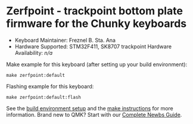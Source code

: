 # Zerfpoint - trackpoint bottom plate firmware for the Chunky keyboards


* Keyboard Maintainer: Freznel B. Sta. Ana
* Hardware Supported: STM32F411, SK8707 trackpoint
 Hardware Availability: *n/a*

Make example for this keyboard (after setting up your build environment):

    make zerfpoint:default

Flashing example for this keyboard:

    make zerfpoint:default:flash

See the [build environment setup](https://docs.qmk.fm/#/getting_started_build_tools) and the [make instructions](https://docs.qmk.fm/#/getting_started_make_guide) for more information. Brand new to QMK? Start with our [Complete Newbs Guide](https://docs.qmk.fm/#/newbs).
